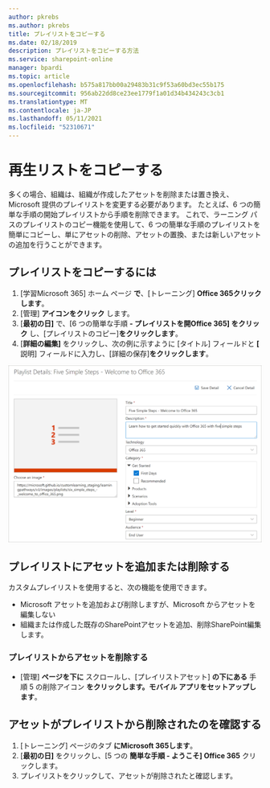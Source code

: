 ```yaml
---
author: pkrebs
ms.author: pkrebs
title: プレイリストをコピーする
ms.date: 02/18/2019
description: プレイリストをコピーする方法
ms.service: sharepoint-online
manager: bpardi
ms.topic: article
ms.openlocfilehash: b575a817bb00a29483b31c9f53a60bd3ec55b175
ms.sourcegitcommit: 956ab22dd8ce23ee1779f1a01d34b434243c3cb1
ms.translationtype: MT
ms.contentlocale: ja-JP
ms.lasthandoff: 05/11/2021
ms.locfileid: "52310671"
---
```

# <a name="copy-a-playlist"></a>再生リストをコピーする
多くの場合、組織は、組織が作成したアセットを削除または置き換え、Microsoft 提供のプレイリストを変更する必要があります。 たとえば、6 つの簡単な手順の開始プレイリストから手順を削除できます。 これで、ラーニング パスのプレイリストのコピー機能を使用して、6 つの簡単な手順のプレイリストを簡単にコピーし、単にアセットの削除、アセットの置換、または新しいアセットの追加を行うことができます。 

## <a name="to-copy-a-playlist"></a>プレイリストをコピーするには

1. [学習Microsoft 365] ホーム ページ **で**、[トレーニング] **Office 365クリックします**。
2. [管理] **アイコンをクリック** します。
3. [**最初の日]** で、[6 つの簡単な手順 **- プレイリストを開Office 365] をクリック** し、[プレイリストのコピー]**をクリックします**。 
4. [**詳細の編集]** をクリックし、次の例に示すように [タイトル] フィールドと **[** 説明] フィールドに入力し、[詳細の保存]**をクリックします**。  
 
![cg-copyplaylist5steps.png](media/cg-copyplaylist5steps.png)

## <a name="add-or-remove-assets-from-a-playlist"></a>プレイリストにアセットを追加または削除する
カスタムプレイリストを使用すると、次の機能を使用できます。
- Microsoft アセットを追加および削除しますが、Microsoft からアセットを編集しない
- 組織または作成した既存のSharePointアセットを追加、削除SharePoint編集します。 

### <a name="remove-an-asset-from-a-playlist"></a>プレイリストからアセットを削除する
- [管理] **ページを下に** スクロールし、[プレイリストアセット] **の下にある** 手順 5 の削除アイコン **をクリックします。モバイル アプリをセットアップします**。 

## <a name="verify-the-asset-is-removed-from-the-playlist"></a>アセットがプレイリストから削除されたのを確認する
1. [トレーニング] ページのタブ **にMicrosoft 365します**。
2. [**最初の日]** をクリックし、[5 つの **簡単な手順 - ようこそ] Office 365** クリックします。 
3. プレイリストをクリックして、アセットが削除されたと確認します。


